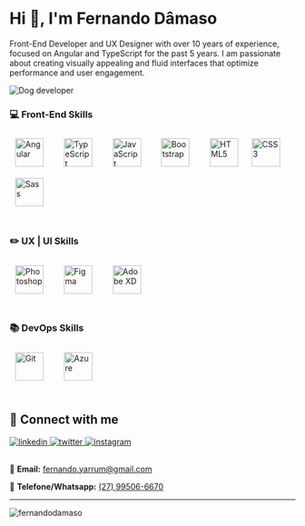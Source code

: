 <h1>Hi 👋, I'm Fernando Dâmaso</h1>
<p>
  Front-End Developer and UX Designer with over 10 years of experience, focused on Angular and TypeScript for the past 5 years. I am passionate about
  creating visually appealing and fluid interfaces that optimize performance and user engagement.
</p>

<img
  src="https://camo.githubusercontent.com/8bbf60218ed9800117172fc928ca2d15328893d75726f0b51b1b2d36143f0b03/68747470733a2f2f6d656469612e67697068792e636f6d2f6d656469612f5377496d516874694e4137696f2f67697068792e676966"
  alt="Dog developer"
  data-canonical-src="https://media.giphy.com/media/SwImQhtiNA7io/giphy.gif"
  data-target="animated-image.originalImage" />
  <br>

### 💻 Front-End Skills
<div align="left">
  <img style="margin: 10px" src="https://profilinator.rishav.dev/skills-assets/angularjs-original.svg" alt="Angular" height="50" />
  &nbsp;&nbsp;
  <img style="margin: 10px" src="https://profilinator.rishav.dev/skills-assets/typescript-original.svg" alt="TypeScript" height="50" />
  &nbsp;&nbsp;
  <img style="margin: 10px" src="https://profilinator.rishav.dev/skills-assets/javascript-original.svg" alt="JavaScript" height="50" />
  &nbsp;&nbsp;
  <img style="margin: 10px" src="https://profilinator.rishav.dev/skills-assets/bootstrap-plain.svg" alt="Bootstrap" height="50" />
  &nbsp;&nbsp;
  <img style="margin: 10px" src="https://profilinator.rishav.dev/skills-assets/html5-original-wordmark.svg" alt="HTML5" height="50" />
  <img style="margin: 10px" src="https://profilinator.rishav.dev/skills-assets/css3-original-wordmark.svg" alt="CSS3" height="50" />
  &nbsp;&nbsp;
  <img style="margin: 10px" src="https://profilinator.rishav.dev/skills-assets/sass-original.svg" alt="Sass" height="50" />
</div>

<br>

### ✏️ UX | UI Skills
<div align="left">
    <img style="margin: 10px" src="https://profilinator.rishav.dev/skills-assets/photoshop-plain.svg" alt="Photoshop" height="50" />
  &nbsp;&nbsp;
    <img style="margin: 10px" src="https://profilinator.rishav.dev/skills-assets/figma-icon.svg" alt="Figma" height="50" />
  &nbsp;&nbsp;
    <img style="margin: 10px" src="https://profilinator.rishav.dev/skills-assets/adobexd.png" alt="Adobe XD" height="50" />
</div>
<br>

### 📚 DevOps Skills
<div align="left">
    <img style="margin: 10px" src="https://profilinator.rishav.dev/skills-assets/git-scm-icon.svg" alt="Git" height="50" />
  &nbsp;&nbsp;
    <img style="margin: 10px" src="https://profilinator.rishav.dev/skills-assets/microsoft_azure-icon.svg" alt="Azure" height="50" />
  &nbsp;&nbsp;
</div>
<br>

## 💬 Connect with me
<div align="left">
  <a href="https://linkedin.com/in/fernandodamaso" target="_blank">
    <img src=https://img.shields.io/badge/linkedin-%231E77B5.svg?&style=for-the-badge&logo=linkedin&logoColor=white alt=linkedin />
  </a>
  <a href="https://twitter.com/fernandodamaso" target="_blank">
    <img src=https://img.shields.io/badge/twitter-%2300acee.svg?&style=for-the-badge&logo=twitter&logoColor=white alt=twitter />
  </a>
  <a href="https://instagram.com/fernandodamaso" target="_blank">
    <img src=https://img.shields.io/badge/instagram-%23000000.svg?&style=for-the-badge&logo=instagram&logoColor=white alt=instagram />
  </a>
  <!-- <a href="https://www.behance.net/fernandodamaso" target="_blank">
    <img src=https://img.shields.io/badge/behance-%23191919.svg?&style=for-the-badge&logo=behance&logoColor=white alt=behance style="margin-bottom:
    5px;" />
  </a> -->

  <br />
  <br />

  <p>
    📧
    <b>Email:</b>
    <a target="_blank" href="mailto:fernando.yarrum@gmail.com">fernando.yarrum@gmail.com</a>
  </p>
  <p>
    📱
    <b>Telefone/Whatsapp:</b>
    <a href="https://api.whatsapp.com/send/?phone=%2B5527995066670" target="_blank">(27) 99506-6670</a>
  </p>
</div>

----
<div class="left">
  <p>
    <img
      align="left"
      src="https://github-readme-stats.vercel.app/api/top-langs?username=fernandodamaso&show_icons=true&locale=en&layout=compact"
      alt="fernandodamaso" />
  </p>
</div>
